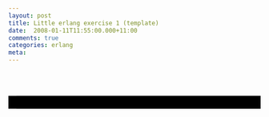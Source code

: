 ```yaml
---
layout: post
title: Little erlang exercise 1 (template)
date:  2008-01-11T11:55:00.000+11:00
comments: true
categories: erlang
meta: 
---
```

<table style="color: rgb(51, 255, 51);font-family:courier new;background-color: rgb(0, 0, 0);"><br /><tr><td><br /></td></tr><br /></table>